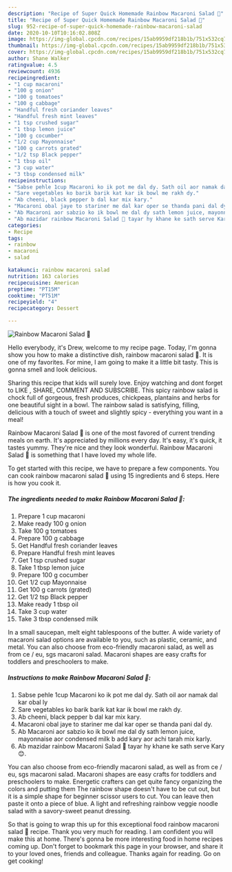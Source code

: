 ```yaml
---
description: "Recipe of Super Quick Homemade Rainbow Macaroni Salad 🥗"
title: "Recipe of Super Quick Homemade Rainbow Macaroni Salad 🥗"
slug: 952-recipe-of-super-quick-homemade-rainbow-macaroni-salad
date: 2020-10-10T10:16:02.808Z
image: https://img-global.cpcdn.com/recipes/15ab9959df218b1b/751x532cq70/rainbow-macaroni-salad-🥗-recipe-main-photo.jpg
thumbnail: https://img-global.cpcdn.com/recipes/15ab9959df218b1b/751x532cq70/rainbow-macaroni-salad-🥗-recipe-main-photo.jpg
cover: https://img-global.cpcdn.com/recipes/15ab9959df218b1b/751x532cq70/rainbow-macaroni-salad-🥗-recipe-main-photo.jpg
author: Shane Walker
ratingvalue: 4.5
reviewcount: 4936
recipeingredient:
- "1 cup macaroni"
- "100 g onion"
- "100 g tomatoes"
- "100 g cabbage"
- "Handful fresh coriander leaves"
- "Handful fresh mint leaves"
- "1 tsp crushed sugar"
- "1 tbsp lemon juice"
- "100 g cocumber"
- "1/2 cup Mayonnaise"
- "100 g carrots grated"
- "1/2 tsp Black pepper"
- "1 tbsp oil"
- "3 cup water"
- "3 tbsp condensed milk"
recipeinstructions:
- "Sabse pehle 1cup Macaroni ko ik pot me dal dy. Sath oil aor namak dal kar obal ly"
- "Sare vegetables ko barik barik kat kar ik bowl me rakh dy."
- "Ab cheeni, black pepper b dal kar mix kary."
- "Macaroni obal jaye to stariner me dal kar oper se thanda pani dal dy."
- "Ab Macaroni aor sabzio ko ik bowl me dal dy sath lemon juice, mayonnaise aor condensed milk b add kary aor achi tarah mix karly."
- "Ab mazidar rainbow Macaroni Salad 🥗 tayar hy khane ke sath serve Kary 😊."
categories:
- Recipe
tags:
- rainbow
- macaroni
- salad

katakunci: rainbow macaroni salad 
nutrition: 163 calories
recipecuisine: American
preptime: "PT15M"
cooktime: "PT51M"
recipeyield: "4"
recipecategory: Dessert

---
```



![Rainbow Macaroni Salad 🥗](https://img-global.cpcdn.com/recipes/15ab9959df218b1b/751x532cq70/rainbow-macaroni-salad-🥗-recipe-main-photo.jpg)

Hello everybody, it's Drew, welcome to my recipe page. Today, I'm gonna show you how to make a distinctive dish, rainbow macaroni salad 🥗. It is one of my favorites. For mine, I am going to make it a little bit tasty. This is gonna smell and look delicious.

Sharing this recipe that kids will surely love. Enjoy watching and dont forget to LIKE , SHARE, COMMENT AND SUBSCRIBE. This spicy rainbow salad is chock full of gorgeous, fresh produces, chickpeas, plantains and herbs for one beautiful sight in a bowl. The rainbow salad is satisfying, filling, delicious with a touch of sweet and slightly spicy - everything you want in a meal!

Rainbow Macaroni Salad 🥗 is one of the most favored of current trending meals on earth. It's appreciated by millions every day. It's easy, it's quick, it tastes yummy. They're nice and they look wonderful. Rainbow Macaroni Salad 🥗 is something that I have loved my whole life.


To get started with this recipe, we have to prepare a few components. You can cook rainbow macaroni salad 🥗 using 15 ingredients and 6 steps. Here is how you cook it.

<!--inarticleads1-->

##### The ingredients needed to make Rainbow Macaroni Salad 🥗:

1. Prepare 1 cup macaroni
1. Make ready 100 g onion
1. Take 100 g tomatoes
1. Prepare 100 g cabbage
1. Get Handful fresh coriander leaves
1. Prepare Handful fresh mint leaves
1. Get 1 tsp crushed sugar
1. Take 1 tbsp lemon juice
1. Prepare 100 g cocumber
1. Get 1/2 cup Mayonnaise
1. Get 100 g carrots (grated)
1. Get 1/2 tsp Black pepper
1. Make ready 1 tbsp oil
1. Take 3 cup water
1. Take 3 tbsp condensed milk


In a small saucepan, melt eight tablespoons of the butter. A wide variety of macaroni salad options are available to you, such as plastic, ceramic, and metal. You can also choose from eco-friendly macaroni salad, as well as from ce / eu, sgs macaroni salad. Macaroni shapes are easy crafts for toddlers and preschoolers to make. 

<!--inarticleads2-->

##### Instructions to make Rainbow Macaroni Salad 🥗:

1. Sabse pehle 1cup Macaroni ko ik pot me dal dy. Sath oil aor namak dal kar obal ly
1. Sare vegetables ko barik barik kat kar ik bowl me rakh dy.
1. Ab cheeni, black pepper b dal kar mix kary.
1. Macaroni obal jaye to stariner me dal kar oper se thanda pani dal dy.
1. Ab Macaroni aor sabzio ko ik bowl me dal dy sath lemon juice, mayonnaise aor condensed milk b add kary aor achi tarah mix karly.
1. Ab mazidar rainbow Macaroni Salad 🥗 tayar hy khane ke sath serve Kary 😊.


You can also choose from eco-friendly macaroni salad, as well as from ce / eu, sgs macaroni salad. Macaroni shapes are easy crafts for toddlers and preschoolers to make. Energetic crafters can get quite fancy organizing the colors and putting them The rainbow shape doesn&#39;t have to be cut out, but it is a simple shape for beginner scissor users to cut. You can leave then paste it onto a piece of blue. A light and refreshing rainbow veggie noodle salad with a savory-sweet peanut dressing. 

So that is going to wrap this up for this exceptional food rainbow macaroni salad 🥗 recipe. Thank you very much for reading. I am confident you will make this at home. There's gonna be more interesting food in home recipes coming up. Don't forget to bookmark this page in your browser, and share it to your loved ones, friends and colleague. Thanks again for reading. Go on get cooking!
